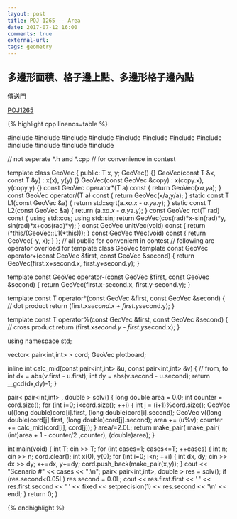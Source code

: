 ```yaml
---
layout: post
title: POJ 1265 -- Area
date: 2017-07-12 16:00
comments: true
external-url:
tags: geometry
---
```


## 多邊形面積、格子邊上點、多邊形格子邊內點

傳送門

[POJ1265](http://poj.org/problem?id=1265)


{% highlight cpp linenos=table %}

#include <iostream>
#include <iomanip>
#include <string>
#include <algorithm>
#include <functional>
#include <cstdio>
#include <cstdlib>
#include <cstring>
#include <cmath>
#include <complex>
#include <valarray>
#include <vector>

// not seperate *.h and *.cpp
// for convenience in contest

template<class T>
class GeoVec {
    public:
        T x, y;
        GeoVec() {}
        GeoVec(const T &x, const T &y) : x(x), y(y) {}
        GeoVec(const GeoVec &copy) : x(copy.x), y(copy.y) {}
        const GeoVec operator*(T a) const { return GeoVec(x*a,y*a); }
        const GeoVec operator/(T a) const { return GeoVec(x/a,y/a); }
        static const T L1(const GeoVec &a) {
            return std::sqrt(a.x*a.x - a.y*a.y);
        }
        static const T L2(const GeoVec &a) {
            return (a.x*a.x - a.y*a.y);
        }
        const GeoVec rot(T rad) const {
            using std::cos;
            using std::sin;
            return GeoVec(cos(rad)*x-sin(rad)*y, sin(rad)*x+cos(rad)*y);
        }
        const GeoVec unitVec(void) const { return (*this/(GeoVec<T>::L1(*this))); }
        const GeoVec tVec(void) const { return GeoVec(-y, x); }
};
// all public for convenient in contest
// following are operator overload for template class GeoVec
template<class T>
const GeoVec<T> operator+(const GeoVec<T> &first, const GeoVec<T> &second) {
    return GeoVec<T>(first.x+second.x, first.y+second.y);
}

template<class T>
const GeoVec<T> operator-(const GeoVec<T> &first, const GeoVec<T> &second) {
    return GeoVec<T>(first.x-second.x, first.y-second.y);
}

template<class T>
const T operator*(const GeoVec<T> &first, const GeoVec<T> &second) {
    // dot product
    return (first.x*second.x + first.y*second.y);
}

template<class T>
const T operator%(const GeoVec<T> &first, const GeoVec<T> &second) {
    // cross product
    return (first.x*second.y - first.y*second.x);
}

using namespace std;

vector< pair<int,int> > cord;
GeoVec<long double> plotboard;

inline int calc_mid(const pair<int,int> &u, const pair<int,int> &v) { // from, to
    int dx = abs(v.first - u.first);
    int dy = abs(v.second - u.second);
    return __gcd(dx,dy)-1;
}

pair< pair<int,int> , double > solv() {
    long double area = 0.0;
    int counter = cord.size();
    for (int i=0; i<cord.size(); ++i) {
        int j = (i+1)%cord.size();
        GeoVec<long double> u((long double)cord[i].first, (long double)cord[i].second);
        GeoVec<long double> v((long double)cord[j].first, (long double)cord[j].second);
        area += (u%v);
        counter += calc_mid(cord[i], cord[j]);
    }
    area/=2.0L;
    return make_pair( make_pair( (int)area + 1 - counter/2 ,counter), (double)area);
}

int main(void) {
    int T;
    cin >> T;
    for (int cases=1; cases<=T; ++cases) {
        int n;
        cin >> n;
        cord.clear();
        int x(0), y(0);
        for (int i=0; i<n; ++i) {
            int dx, dy;
            cin >> dx >> dy;
            x+=dx, y+=dy;
            cord.push_back(make_pair(x,y));
        }
        cout << "Scenario #" << cases << ":\n";
        pair< pair<int,int>, double > res = solv();
        if (res.second<0.05L) res.second = 0.0L;
        cout << res.first.first << ' ' << res.first.second << ' ' << fixed << setprecision(1) << res.second << '\n' << endl;
    }
    return 0;
}

{% endhighlight %}


